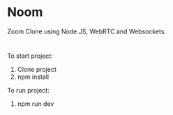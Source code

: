 # Noom

Zoom Clone using Node.JS, WebRTC and Websockets.

#

To start project: 

1. Clone project
2. npm install

To run project:
1. npm run dev